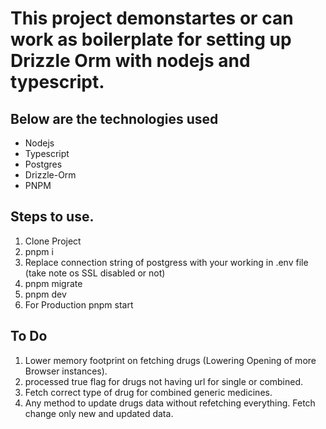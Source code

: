 # This project demonstartes or can work as boilerplate for setting up Drizzle Orm with nodejs and typescript.

## Below are the technologies used

- Nodejs
- Typescript
- Postgres
- Drizzle-Orm
- PNPM

## Steps to use.

1. Clone Project
2. pnpm i
3. Replace connection string of postgress with your working in .env file (take note os SSL disabled or not)
4. pnpm migrate
5. pnpm dev
6. For Production pnpm start

## To Do

1. Lower memory footprint on fetching drugs (Lowering Opening of more Browser instances).
2. processed true flag for drugs not having url for single or combined.
3. Fetch correct type of drug for combined generic medicines.
4. Any method to update drugs data without refetching everything. Fetch change only new and updated data.
